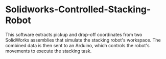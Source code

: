 # Solidworks-Controlled-Stacking-Robot
This software extracts pickup and drop-off coordinates from two SolidWorks assemblies that simulate the stacking robot's workspace. The combined data is then sent to an Arduino, which controls the robot's movements to execute the stacking task.
